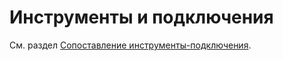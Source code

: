 # Инструменты и подключения

См. раздел [Сопоставление инструменты\-подключения](HydraSymbolMapping.md). 
